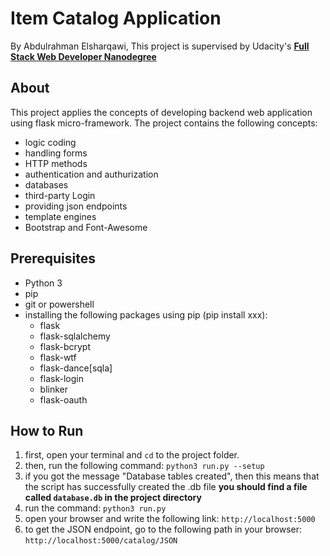 # Item Catalog Application
By Abdulrahman Elsharqawi, This project is supervised by Udacity's **[Full Stack Web Developer Nanodegree](https://www.udacity.com/course/nd004)**

## About
This project applies the concepts of developing backend web application using
flask micro-framework. The project contains the following concepts:
* logic coding
* handling forms
* HTTP methods
* authentication and authurization
* databases
* third-party Login
* providing json endpoints
* template engines
* Bootstrap and Font-Awesome

## Prerequisites
* Python 3
* pip
* git or powershell
* installing the following packages using pip (pip install xxx):
  - flask
  - flask-sqlalchemy
  - flask-bcrypt
  - flask-wtf
  - flask-dance[sqla]
  - flask-login
  - blinker
  - flask-oauth

## How to Run
  1. first, open your terminal and `cd` to the project folder.
  2. then, run the following command: `python3 run.py --setup`
  3. if you got the message "Database tables created", then this means that the script has successfully created the .db file **you should find a file called `database.db` in the project directory**
  4. run the command: `python3 run.py`
  5. open your browser and write the following link: `http://localhost:5000`
  6. to get the JSON endpoint, go to the following path in your browser: `http://localhost:5000/catalog/JSON`
